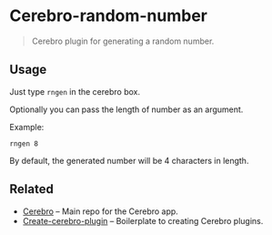# Cerebro-random-number

> Cerebro plugin for generating a random number.

## Usage

 Just type ```rngen``` in the cerebro box.

 Optionally you can pass the length of number as an argument.

 Example:

 ```
 rngen 8
 ```

 By default, the generated number will be 4 characters in length.


## Related

* [Cerebro](http://github.com/KELiON/cerebro) – Main repo for the Cerebro app.
* [Create-cerebro-plugin](https://github.com/KELiON/create-cerebro-plugin) – Boilerplate to creating Cerebro plugins.